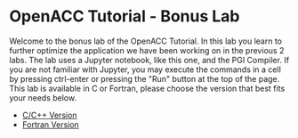 # OpenACC Tutorial - Bonus Lab 

Welcome to the bonus lab of the OpenACC Tutorial. In this lab you learn to further optimize the application we have been working on in the previous 2 labs. The lab uses a Jupyter notebook, like this one, and the PGI Compiler. If you are not familiar with Jupyter, you may execute the commands in a cell by pressing ctrl-enter or pressing the "Run" button at the top of the page. This lab is available in C or Fortran, please choose the version that best fits your needs below.

* [C/C++ Version](C/README.md)
* [Fortran Version](Fortran/README.md)
